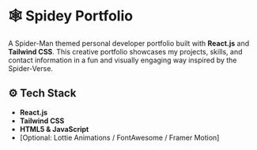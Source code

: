 # 🕸️ Spidey Portfolio

A Spider-Man themed personal developer portfolio built with **React.js** and **Tailwind CSS**. This creative portfolio showcases my projects, skills, and contact information in a fun and visually engaging way inspired by the Spider-Verse.

## ⚙️ Tech Stack

- **React.js**
- **Tailwind CSS**
- **HTML5 & JavaScript**
- [Optional: Lottie Animations / FontAwesome / Framer Motion]
